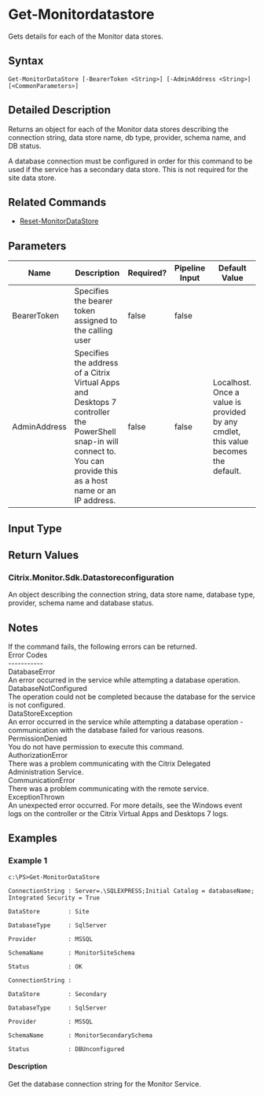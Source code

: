 ﻿
# Get-Monitordatastore
Gets details for each of the Monitor data stores.
## Syntax
```
Get-MonitorDataStore [-BearerToken <String>] [-AdminAddress <String>] [<CommonParameters>]
```
## Detailed Description
Returns an object for each of the Monitor data stores describing the connection string, data store name, db type, provider, schema name, and DB status.

A database connection must be configured in order for this command to be used if the service has a secondary data store. This is not required for the site data store.


## Related Commands

* [Reset-MonitorDataStore](../Reset-MonitorDataStore/)
## Parameters
| Name   | Description | Required? | Pipeline Input | Default Value |
| --- | --- | --- | --- | --- |
| BearerToken | Specifies the bearer token assigned to the calling user | false | false |  |
| AdminAddress | Specifies the address of a Citrix Virtual Apps and Desktops 7 controller the PowerShell snap-in will connect to. You can provide this as a host name or an IP address. | false | false | Localhost. Once a value is provided by any cmdlet, this value becomes the default. |

## Input Type

### 

## Return Values

### Citrix.Monitor.Sdk.Datastoreconfiguration
An object describing the connection string, data store name, database type, provider, schema name and database status.
## Notes
If the command fails, the following errors can be returned.<br>    Error Codes<br>    -----------<br>    DatabaseError<br>        An error occurred in the service while attempting a database operation.<br>    DatabaseNotConfigured<br>        The operation could not be completed because the database for the service is not configured.<br>    DataStoreException<br>        An error occurred in the service while attempting a database operation - communication with the database failed for various reasons.<br>    PermissionDenied<br>        You do not have permission to execute this command.<br>    AuthorizationError<br>        There was a problem communicating with the Citrix Delegated Administration Service.<br>    CommunicationError<br>        There was a problem communicating with the remote service.<br>    ExceptionThrown<br>        An unexpected error occurred.  For more details, see the Windows event logs on the controller or the Citrix Virtual Apps and Desktops 7 logs.
## Examples

### Example 1
```
c:\PS>Get-MonitorDataStore

ConnectionString : Server=.\SQLEXPRESS;Initial Catalog = databaseName; Integrated Security = True

DataStore        : Site

DatabaseType     : SqlServer

Provider         : MSSQL

SchemaName       : MonitorSiteSchema

Status           : OK

ConnectionString :

DataStore        : Secondary

DatabaseType     : SqlServer

Provider         : MSSQL

SchemaName       : MonitorSecondarySchema

Status           : DBUnconfigured
```
#### Description
Get the database connection string for the Monitor Service.
